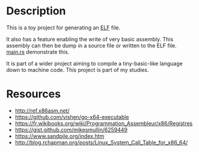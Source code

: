 # Description

This is a toy project for generating an [ELF](https://en.wikipedia.org/wiki/Executable_and_Linkable_Format) file.

It also has a feature enabling the write of very basic assembly. This assembly can then be dump in a source file or written to the ELF file.  
[main.rs](src/main.rs) demonstrate this.

It is part of a wider project aiming to compile a tiny-basic-like language down to machine code. This project is part of my studies.

# Resources

- <http://ref.x86asm.net/>
- <https://github.com/vishen/go-x64-executable>
- <https://fr.wikibooks.org/wiki/Programmation_Assembleur/x86/Registres>
- <https://gist.github.com/mikesmullin/6259449>
- <https://www.sandpile.org/index.htm>
- <http://blog.rchapman.org/posts/Linux_System_Call_Table_for_x86_64/>
